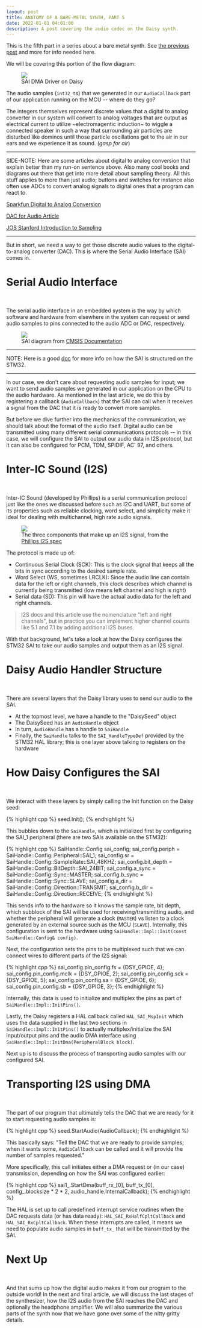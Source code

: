 ```yaml
---
layout: post
title: ANATOMY OF A BARE-METAL SYNTH, PART 5
date: 2022-01-01 04:01:00
description: A post covering the audio codec on the Daisy synth.
---
```


This is the fifth part in a series about a bare metal synth. See [the previous post](/2021/12/31/anatomyofabaremetalsynth_part4.html) and more for info needed here.

We will be covering this portion of the flow diagram:

<figure>
  <img class="col center" src="/img/bare_metal/flow_diagram_highlights/4_SAI_DMA_driver.png">
  <figcaption>SAI DMA Driver on Daisy</figcaption>
</figure>

The audio samples (`int32_t`s) that we generated in our `AudioCallback` part of our application running on the MCU -- where do they go?

The integers themselves represent discrete values that a digital to analog converter in our system will convert to analog voltages that are output as electrical current to 
utilize ~electromagentic induction~ to wiggle a connected speaker in such a way that surrounding air particles are disturbed like dominos until
those particle oscillations get to the air in our ears and we experience it as sound. (*gasp for air*)

---------
SIDE-NOTE: Here are some articles about digital to analog conversion that explain better than my run-on sentence above. Also many cool books and
diagrams out there that get into more detail about sampling theory. All this stuff applies to more than just audio; buttons and switches for instance also often use
ADCs to convert analog signals to digital ones that a program can react to. 

[Sparkfun Digital to Analog Conversion](https://learn.sparkfun.com/tutorials/analog-to-digital-conversion)<br>

[DAC for Audio Article](http://users.ece.utexas.edu/~valvano/Volume1/E-Book/C13_DACSound.htm)<br>

[JOS Stanford Introduction to Sampling](https://ccrma.stanford.edu/~jos/mdft/Introduction_Sampling.html)<br>

---------


But in short, we need a way to get those discrete audio values to the digital-to-analog converter (DAC). This is where the Serial Audio Interface (SAI) comes in.


# Serial Audio Interface
<br>

The serial audio interface in an embedded system is the way by which software and hardware from elsewhere in the system can request or send
audio samples to pins connected to the audio ADC or DAC, respectively. 

<figure>
  <img class="col center" src="/img/bare_metal/SAI_Schematics.png">
  <figcaption>SAI diagram from <a href="https://www.keil.com/pack/doc/CMSIS/Driver/html/group__sai__interface__gr.html">CMSIS Documentation</a></figcaption>
</figure>


------

NOTE: Here is a good [doc](https://www.st.com/content/ccc/resource/training/technical/product_training/group0/d3/c0/b0/0e/fe/eb/40/a9/STM32H7-Peripheral-Serial-Audio-Interface_SAI/files/STM32H7-Peripheral-Serial-Audio-Interface_SAI.pdf/_jcr_content/translations/en.STM32H7-Peripheral-Serial-Audio-Interface_SAI.pdf)
for more info on how the SAI is structured on the STM32.

------

In our case, we don't care about requesting audio samples for input; we want to send audio samples we generated in our application on the CPU to the audio hardware. As mentioned in the last article, we do this by registering a callback (`AudioCallback`) that the SAI can call when it receives a signal from the DAC that it is ready to convert more samples.

But before we dive further into the mechanics of the communication, we should talk about the format of the audio itself. Digital audio can be transmitted using many different
serial communications protocols -- in this case, we will configure the SAI to output our audio data in I2S protocol, but it can also be configured for PCM, TDM, SPIDIF, AC' 97, and others.

# Inter-IC Sound (I2S)
<br>

Inter-IC Sound (developed by Phillips) is a serial communication protocol just like the ones we discussed before such as I2C and UART, but some of its properties such as
reliable clocking, word select, and simplicity make it ideal for dealing with multichannel, high rate audio signals. 

<figure>
  <img class="col center" src="/img/i2s.png">
  <figcaption>The three components that make up an I2S signal, from the <a href="https://www.sparkfun.com/datasheets/BreakoutBoards/I2SBUS.pdf">Phillips I2S spec</a></figcaption>
</figure>

The protocol is made up of:
- Continuous Serial Clock (SCK): This is the clock signal that keeps all the bits in sync according to the desired sample rate.
- Word Select (WS, sometimes LRCLK): Since the audio line can contain data for the left or right channels, this clock describes which channel is currently being transmitted (low means left channel and high is right)
- Serial data (SD):  This pin will have the actual audio data for the left and right channels.

> I2S docs and this article use the nomenclature "left and right channels", but in practice you can implement higher channel counts like 5.1 and 7.1 by adding additional I2S buses.

With that background, let's take a look at how the Daisy configures the STM32 SAI to take our audio samples and output them as an I2S signal.

# Daisy Audio Handler Structure
<br>

There are several layers that the Daisy library uses to send our audio to the SAI. 
- At the topmost level, we have a handle to the "DaisySeed" object
- The DaisySeed has an `AudioHandle` object
- In turn, `AudioHandle` has a handle to `SaiHandle`
- Finally, the `SaiHandle` talks to the `SAI_HandleTypeDef` provided by the STM32 HAL library; this is one layer above talking to registers on the hardware


# How Daisy Configures the SAI
<br>

We interact with these layers by simply calling the Init function on the Daisy seed:

{% highlight cpp %}
seed.Init();
{% endhighlight %}

This bubbles down to the `SaiHandle`, which is initialized first by configuring the SAI_1 peripheral (there are two SAIs available on the STM32):

{% highlight cpp %}
SaiHandle::Config sai_config;
sai_config.periph          = SaiHandle::Config::Peripheral::SAI_1;
sai_config.sr              = SaiHandle::Config::SampleRate::SAI_48KHZ;
sai_config.bit_depth       = SaiHandle::Config::BitDepth::SAI_24BIT;
sai_config.a_sync          = SaiHandle::Config::Sync::MASTER;
sai_config.b_sync          = SaiHandle::Config::Sync::SLAVE;
sai_config.a_dir           = SaiHandle::Config::Direction::TRANSMIT;
sai_config.b_dir           = SaiHandle::Config::Direction::RECEIVE;
{% endhighlight %}

This sends info to the hardware so it knows the sample rate, bit depth, which subblock of the SAI will be used for receiving/transmitting audio,
and whether the peripheral will generate a clock (`MASTER`) vs listen to a clock generated by an external source such as the MCU (`SLAVE`). Internally,
this configuration is sent to the hardware using `SaiHandle::Impl::Init(const SaiHandle::Config& config)`.

Next, the configuration sets the pins to be multiplexed such that we can connect wires to different parts of the I2S signal:

{% highlight cpp %}
sai_config.pin_config.fs   = {DSY_GPIOE, 4};
sai_config.pin_config.mclk = {DSY_GPIOE, 2};
sai_config.pin_config.sck  = {DSY_GPIOE, 5};
sai_config.pin_config.sa   = {DSY_GPIOE, 6};
sai_config.pin_config.sb   = {DSY_GPIOE, 3};
{% endhighlight %}

Internally, this data is used to initialize and multiplex the pins as part of `SaiHandle::Impl::InitPins()`.

Lastly, the Daisy registers a HAL callback called `HAL_SAI_MspInit` which uses the data supplied in the last two sections in
`SaiHandle::Impl::InitPins()` to actually multiplex/initialize the SAI input/output pins and the audio DMA interface using 
`SaiHandle::Impl::InitDma(PeripheralBlock block)`.

Next up is to discuss the process of transporting audio samples with our configured SAI.


# Transporting I2S using DMA
<br>

The part of our program that ultimately tells the DAC that we are ready for it to start requesting audio samples is:

{% highlight cpp %}
seed.StartAudio(AudioCallback);
{% endhighlight %}

This basically says: "Tell the DAC that we are ready to provide samples; when it wants some, `AudioCallback` can be called and it will provide the number of samples requested."

More specifically, this call initiates either a DMA request or (in our case) transmission, depending on how the SAI was configured earlier:

{% highlight cpp %}
sai1_.StartDma(buff_rx_[0],
                   buff_tx_[0],
                   config_.blocksize * 2 * 2,
                   audio_handle.InternalCallback);
{% endhighlight %}

The HAL is set up to call predefined interrupt service routines when the DAC requests data (or has data ready): `HAL_SAI_RxHalfCpltCallback` and `HAL_SAI_RxCpltCallback`.
When these interrupts are called, it means we need to populate audio samples in `buff_tx_` that will be transmitted by the SAI.

# Next Up
<br>

And that sums up how the digital audio makes it from our program to the outside world! In the next and final article, we will discuss
the last stages of the synthesizer, how the I2S audio from the SAI reaches the DAC and optionally the headphone amplifier.
We will also summarize the various parts of the synth now that we have gone over some of the nitty gritty details.

